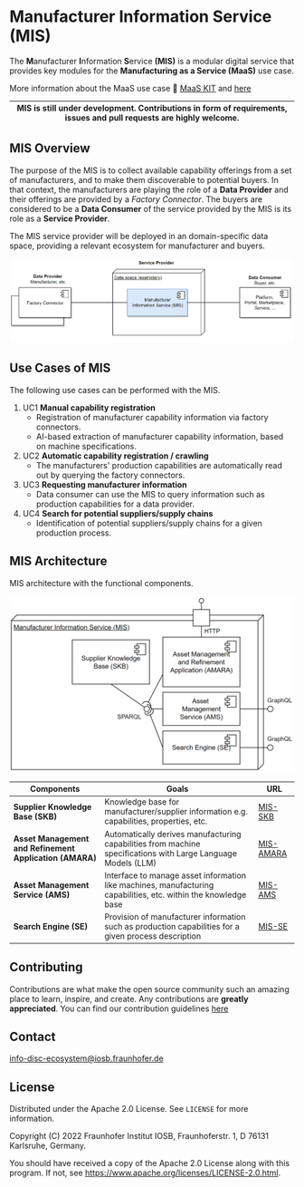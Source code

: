 # Manufacturer Information Service (MIS)

The **M**anufacturer **I**nformation **S**ervice **(MIS)** is a modular digital service that provides key modules for the **Manufacturing as a Service (MaaS)** use case.

More information about the MaaS use case :blue_book: [MaaS KIT](https://eclipse-tractusx.github.io/docs-kits/kits/Manufacturing%20as%20a%20Service%20Kit/Adoption%20View%20MaaS%20KIT#usecase--domain-explanation) and [here](https://disc-ecosystem.com/maas-usecase/)

| MIS is still under development. Contributions in form of requirements, issues and pull requests are highly welcome. |
|-----------------------------|

## MIS Overview

The purpose of the MIS is to collect available capability offerings from a set of manufacturers, and to make them discoverable to potential buyers. In that context, the manufacturers are playing the role of a **Data Provider** and their offerings are provided by a _Factory Connector_. The buyers are considered to be a **Data Consumer** of the service provided by the MIS is its role as a **Service Provider**.

The MIS service provider will be deployed in an domain-specific data space, providing a relevant ecosystem for manufacturer and buyers.

![MIS_Overview](docs/src/images/MIS_Overview.PNG)


## Use Cases of MIS

The following use cases can be performed with the MIS.

1. UC1 **Manual capability registration**
   - Registration of manufacturer capability information via factory connectors.
   - AI-based extraction of manufacturer capability information, based on machine specifications.
2. UC2 **Automatic capability registration / crawling**
   - The manufacturers' production capabilities are automatically read out by querying the factory connectors.
3. UC3 **Requesting manufacturer information**
   - Data consumer can use the MIS to query information such as production capabilities for a data provider.
4. UC4 **Search for potential suppliers/supply chains**
   - Identification of potential suppliers/supply chains for a given production process.


## MIS Architecture

MIS architecture with the functional components.

![MIS_Architecture](docs/src/images/MIS_Architecture.PNG)

| Components    | Goals         | URL           |
| ------------- | ------------- | ------------- |
| **Supplier Knowledge Base (SKB)** | Knowledge base for manufacturer/supplier information e.g. capabilities, properties, etc. | [MIS-SKB](https://github.com/FraunhoferIOSB/MIS-SKB)  |
| **Asset Management and Refinement Application (AMARA)**  | Automatically derives manufacturing capabilities from machine specifications with Large Language Models (LLM)  | [MIS-AMARA](https://github.com/FraunhoferIOSB/MIS-AMARA) |
| **Asset Management Service (AMS)**  | Interface to manage asset information like machines, manufacturing capabilities, etc. within the knowledge base |[MIS-AMS](https://github.com/FraunhoferIOSB/MIS-AMS)  |
| **Search Engine (SE)**  | Provision of manufacturer information such as production capabilities for a given process description  | [MIS-SE](https://github.com/FraunhoferIOSB/MIS-SE)  |

## Contributing

Contributions are what make the open source community such an amazing place to learn, inspire, and create. Any contributions are **greatly appreciated**.
You can find our contribution guidelines [here](CONTRIBUTING.md)

## Contact

info-disc-ecosystem@iosb.fraunhofer.de

## License

Distributed under the Apache 2.0 License. See `LICENSE` for more information.

Copyright (C) 2022 Fraunhofer Institut IOSB, Fraunhoferstr. 1, D 76131 Karlsruhe, Germany.

You should have received a copy of the Apache 2.0 License along with this program. If not, see https://www.apache.org/licenses/LICENSE-2.0.html.
